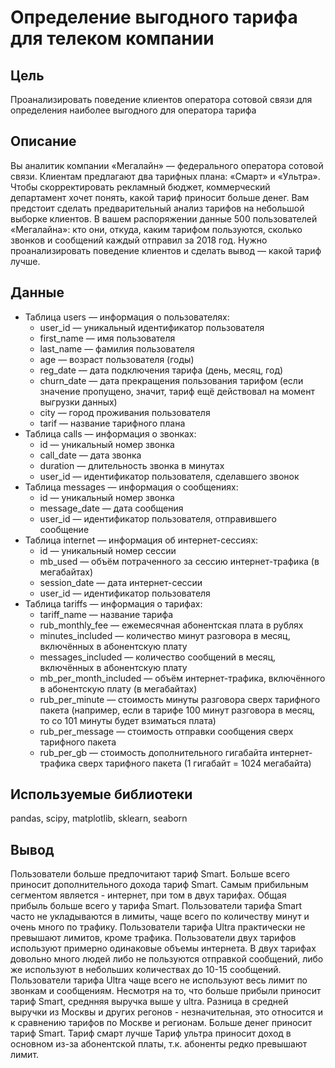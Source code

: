 # Определение выгодного тарифа для телеком компании
## Цель
Проанализировать поведение клиентов оператора сотовой связи для определения наиболее выгодного для оператора тарифа

## Описание
Вы аналитик компании «Мегалайн» — федерального оператора сотовой связи. Клиентам предлагают два тарифных плана: «Смарт» и «Ультра». Чтобы скорректировать рекламный бюджет, коммерческий департамент хочет понять, какой тариф приносит больше денег. Вам предстоит сделать предварительный анализ тарифов на небольшой выборке клиентов. В вашем распоряжении данные 500 пользователей «Мегалайна»: кто они, откуда, каким тарифом пользуются, сколько звонков и сообщений каждый отправил за 2018 год. Нужно проанализировать поведение клиентов и сделать вывод — какой тариф лучше.
  
## Данные
- Таблица users — информация о пользователях:
    - user_id — уникальный идентификатор пользователя
    - first_name — имя пользователя
    - last_name — фамилия пользователя
    - age — возраст пользователя (годы)
    - reg_date — дата подключения тарифа (день, месяц, год)
    - churn_date — дата прекращения пользования тарифом (если значение пропущено, значит, тариф ещё действовал на момент выгрузки данных)
    - city — город проживания пользователя
    - tarif — название тарифного плана
- Таблица calls — информация о звонках:
    - id — уникальный номер звонка
    - call_date — дата звонка
    - duration — длительность звонка в минутах
    - user_id — идентификатор пользователя, сделавшего звонок
- Таблица messages — информация о сообщениях:
    - id — уникальный номер звонка
    - message_date — дата сообщения
    - user_id — идентификатор пользователя, отправившего сообщение
- Таблица internet — информация об интернет-сессиях:
    - id — уникальный номер сессии
    - mb_used — объём потраченного за сессию интернет-трафика (в мегабайтах)
    - session_date — дата интернет-сессии
    - user_id — идентификатор пользователя
- Таблица tariffs — информация о тарифах:
    - tariff_name — название тарифа
    - rub_monthly_fee — ежемесячная абонентская плата в рублях
    - minutes_included — количество минут разговора в месяц, включённых в абонентскую плату
    - messages_included — количество сообщений в месяц, включённых в абонентскую плату
    - mb_per_month_included — объём интернет-трафика, включённого в абонентскую плату (в мегабайтах)
    - rub_per_minute — стоимость минуты разговора сверх тарифного пакета (например, если в тарифе 100 минут разговора в месяц, то со 101 минуты будет взиматься плата)
    - rub_per_message — стоимость отправки сообщения сверх тарифного пакета
    - rub_per_gb — стоимость дополнительного гигабайта интернет-трафика сверх тарифного пакета (1 гигабайт = 1024 мегабайта)

  
## Используемые библиотеки
pandas, scipy, matplotlib, sklearn, seaborn
  
## Вывод 
Пользователи больше предпочитают тариф Smart. Больше всего приносит дополнительного дохода тариф Smart. Самым прибильным сегментом является - интернет, при том в двух тарифах. Общая прибыль больше всего у тарифа Smart. Пользователи тарифа Smart часто не укладываются в лимиты, чаще всего по количеству минут и очень много по трафику. Пользователи тарифа Ultra практически не превышают лимитов, кроме трафика. Пользователи двух тарифов используют примерно одинаковые объемы интернета. В двух тарифах довольно много людей либо не пользуются отправкой сообщений, либо же используют в небольших количествах до 10-15 сообщений. Пользователи тарифа Ultra чаще всего не используют весь лимит по звонкам и сообщениям. Несмотря на то, что больше прибыли приносит тариф Smart, среднняя выручка выше у ultra. Разница в средней выручки из Москвы и других регонов - незначительная, это относится и к сравнению тарифов по Москве и регионам. Больше денег приносит тариф Smart. Тариф смарт лучше Тариф ультра приносит доход в основном из-за абонентской платы, т.к. абоненты редко превышают лимит.


